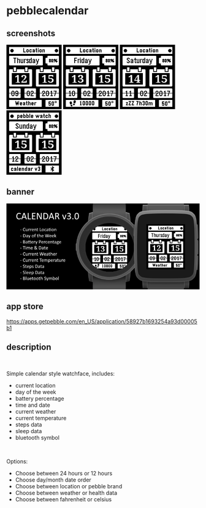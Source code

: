 # pebblecalendar
## screenshots

![basalt.png](/assets/basalt.png)
![basalt-health.png](/assets/basalt-health.png)
![basalt-sleep.png](/assets/basalt-sleep.png)
![basalt-sleep.png](/assets/basalt-bluetooth.png)

## banner

![banner.png](/assets/banner.png)

## app store

https://apps.getpebble.com/en_US/application/58927b1693254a93d00005b1

## description
<br />

Simple calendar style watchface, includes:
 - current location
 - day of the week
 - battery percentage
 - time and date
 - current weather
 - current temperature
 - steps data
 - sleep data
 - bluetooth symbol
<br />

Options:
 - Choose between 24 hours or 12 hours
 - Choose day/month date order
 - Choose between location or pebble brand
 - Choose between weather or health data
 - Choose between fahrenheit or celsius
